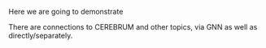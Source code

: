 Here we are going to demonstrate

There are connections to CEREBRUM and other topics, via GNN as well as directly/separately. 